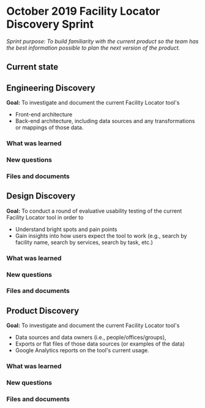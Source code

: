 # October 2019 Facility Locator Discovery Sprint
_Sprint purpose: To build familiarity with the current product so the team has the best information possible to plan the next version of the product._

## Current state


## Engineering Discovery
**Goal:** To investigate and document the current Facility Locator tool's
   - Front-end architecture
   - Back-end architecture, including data sources and any transformations or mappings of those data.

### What was learned
### New questions
### Files and documents

## Design Discovery
**Goal:** To conduct a round of evaluative usability testing of the current Facility Locator tool in order to 
   - Understand bright spots and pain points 
   - Gain insights into how users expect the tool to work (e.g., search by facility name, search by services, search by task, etc.)

### What was learned
### New questions
### Files and documents

## Product Discovery
**Goal:** To investigate and document the current Facility Locator tool's  
   - Data sources and data owners (i.e., people/offices/groups),
   - Exports or flat files of those data sources (or examples of the data)
   - Google Analytics reports on the tool's current usage.

### What was learned
### New questions
### Files and documents
